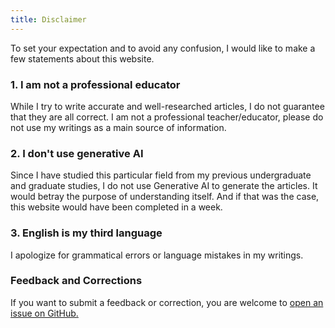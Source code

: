 ```yaml
---
title: Disclaimer
---
```


To set your expectation and to avoid any confusion, I would like to make a few statements about this website.

### 1. I am not a professional educator

While I try to write accurate and well-researched articles, I do not guarantee that they are all correct. I am not a professional teacher/educator, please do not use my writings as a main source of information. 

### 2. I don't use generative AI

Since I have studied this particular field from my previous undergraduate and graduate studies, I do not use Generative AI to generate the articles. It would betray the purpose of understanding itself. And if that was the case, this website would have been completed in a week.


### 3. English is my third language

I apologize for grammatical errors or language mistakes in my writings. 

### Feedback and Corrections
If you want to submit a feedback or correction, you are welcome to [open an issue on GitHub.](/https://github.com/hildahost3000/hildahost3000.github.io/issues/new)

